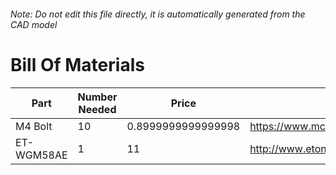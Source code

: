###### Note: Do not edit this file directly, it is automatically generated from the CAD model 
# Bill Of Materials 
 |Part|Number Needed|Price|Source| 
 |----|----------|-----|-----|
|M4 Bolt|10|0.8999999999999998|https://www.mcmaster.com/92095a190|
|ET-WGM58AE|1|11|http://www.etonm.com/|